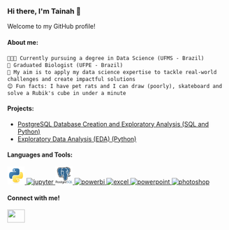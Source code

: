 ### Hi there, I'm Tainah 👋

Welcome to my GitHub profile! 

#### About me:
```texto
👩🏻‍💻 Currently pursuing a degree in Data Science (UFMS - Brazil)
🧬 Graduated Biologist (UFPE - Brazil)
🎯 My aim is to apply my data science expertise to tackle real-world challenges and create impactful solutions
😊 Fun facts: I have pet rats and I can draw (poorly), skateboard and solve a Rubik's cube in under a minute
```

#### Projects:
- [PostgreSQL Database Creation and Exploratory Analysis (SQL and Python)](https://github.com/tainahguerras/SQL-ADA-Santander)
- [Exploratory Data Analysis (EDA) (Python)](https://github.com/tainahguerras/AnaliseExploratoria-ADA-Santander)

#### Languages and Tools:
<a href="https://www.python.org" target="_blank" rel="noreferrer"> <img src="https://raw.githubusercontent.com/devicons/devicon/master/icons/python/python-original.svg" alt="python" width="40" height="40"/> </a>
<a href="https://jupyter.org/" target="_blank" rel="noreferrer"> <img src="https://cdn.jsdelivr.net/gh/devicons/devicon/icons/jupyter/jupyter-original-wordmark.svg" alt="jupyter" width="40" height="40"/> </a>
<a href="https://www.postgresql.org" target="_blank" rel="noreferrer"> <img src="https://raw.githubusercontent.com/devicons/devicon/master/icons/postgresql/postgresql-original-wordmark.svg" alt="postgresql" width="40" height="40"/> </a>
<a href="https://powerbi.microsoft.com/" target="_blank" rel="noreferrer"> <img src="https://upload.wikimedia.org/wikipedia/commons/thumb/c/cf/New_Power_BI_Logo.svg/630px-New_Power_BI_Logo.svg.png" alt="powerbi" width="40" height="40"/>
<a href="https://www.microsoft.com/pt-br/microsoft-365/excel" target="_blank" rel="noreferrer"> <img src="https://seeklogo.com/images/E/excel-logo-974BFF9CB9-seeklogo.com.png" alt="excel" width="40" height="40"/> 
<a href="https://www.microsoft.com/pt-br/microsoft-365/powerpoint" target="_blank" rel="noreferrer"> <img src="https://seeklogo.com/images/M/microsoft-powerpoint-2013-logo-52B688AEC4-seeklogo.com.png" alt="powerpoint" width="40" height="40"/> </a> 
<a href="https://www.photoshop.com/en" target="_blank" rel="noreferrer"> <img src="https://seeklogo.com/images/A/adobe-photoshop-logo-7B88D7B5AA-seeklogo.com.png" alt="photoshop" width="40" height="40"/> </a> 

#### Connect with me!
<a href="https://www.linkedin.com/in/tainahguerra" target="_blank"><img src="https://raw.githubusercontent.com/rahuldkjain/github-profile-readme-generator/master/src/images/icons/Social/linked-in-alt.svg" height="30" width="40"></a>


